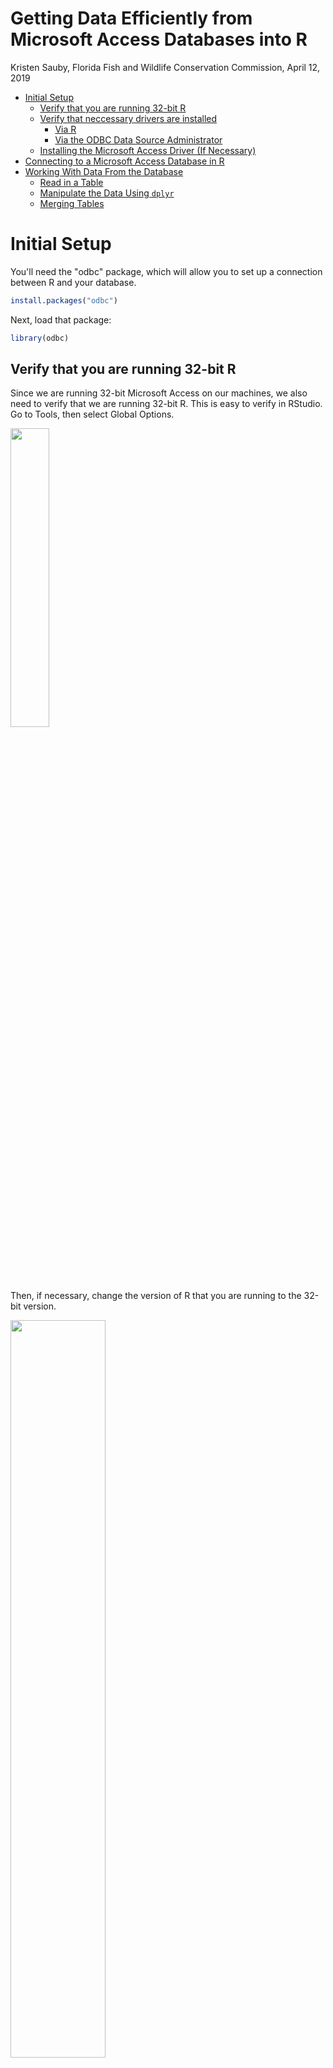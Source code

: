 Getting Data Efficiently from Microsoft Access Databases into R
================
Kristen Sauby, Florida Fish and Wildlife Conservation Commission,
April 12, 2019

-   [Initial Setup](#initial-setup)
    -   [Verify that you are running 32-bit R](#verify-that-you-are-running-32-bit-r)
    -   [Verify that neccessary drivers are installed](#verify-that-neccessary-drivers-are-installed)
        -   [Via R](#via-r)
        -   [Via the ODBC Data Source Administrator](#via-the-odbc-data-source-administrator)
    -   [Installing the Microsoft Access Driver (If Necessary)](#installing-the-microsoft-access-driver-if-necessary)
-   [Connecting to a Microsoft Access Database in R](#connecting-to-a-microsoft-access-database-in-r)
-   [Working With Data From the Database](#working-with-data-from-the-database)
    -   [Read in a Table](#read-in-a-table)
    -   [Manipulate the Data Using `dplyr`](#manipulate-the-data-using-dplyr)
    -   [Merging Tables](#merging-tables)

Initial Setup
=============

You'll need the "odbc" package, which will allow you to set up a connection between R and your database.

``` r
install.packages("odbc")
```

Next, load that package:

``` r
library(odbc)
```

Verify that you are running 32-bit R
------------------------------------

Since we are running 32-bit Microsoft Access on our machines, we also need to verify that we are running 32-bit R. This is easy to verify in RStudio. Go to Tools, then select Global Options.

<img src="https://github.com/kristen-sauby/R_SQL_Workflows/blob/master/code/Workflows/GlobalOptions.png" width="35%" />

Then, if necessary, change the version of R that you are running to the 32-bit version.

<img src="https://github.com/kristen-sauby/R_SQL_Workflows/blob/master/code/Workflows/RStudio32bit.jpg" width="55%" />

Verify that neccessary drivers are installed
--------------------------------------------

### Via R

Examine which drivers are available on your computer. Make sure that "Micorsoft Access Driver (\*.mdb, \*accdb)" is listed.

``` r
sort(unique(odbcListDrivers()[[1]]))
```

    ##  [1] "Driver da Microsoft para arquivos texto (*.txt; *.csv)"
    ##  [2] "Driver do Microsoft Access (*.mdb)"                    
    ##  [3] "Driver do Microsoft dBase (*.dbf)"                     
    ##  [4] "Driver do Microsoft Excel(*.xls)"                      
    ##  [5] "Driver do Microsoft Paradox (*.db )"                   
    ##  [6] "Microsoft Access-Treiber (*.mdb)"                      
    ##  [7] "Microsoft Access dBASE Driver (*.dbf, *.ndx, *.mdx)"   
    ##  [8] "Microsoft Access Driver (*.mdb)"                       
    ##  [9] "Microsoft Access Driver (*.mdb, *.accdb)"              
    ## [10] "Microsoft Access Text Driver (*.txt, *.csv)"           
    ## [11] "Microsoft dBase-Treiber (*.dbf)"                       
    ## [12] "Microsoft dBase Driver (*.dbf)"                        
    ## [13] "Microsoft Excel-Treiber (*.xls)"                       
    ## [14] "Microsoft Excel Driver (*.xls)"                        
    ## [15] "Microsoft Excel Driver (*.xls, *.xlsx, *.xlsm, *.xlsb)"
    ## [16] "Microsoft ODBC for Oracle"                             
    ## [17] "Microsoft Paradox-Treiber (*.db )"                     
    ## [18] "Microsoft Paradox Driver (*.db )"                      
    ## [19] "Microsoft Text-Treiber (*.txt; *.csv)"                 
    ## [20] "Microsoft Text Driver (*.txt; *.csv)"                  
    ## [21] "ODBC Driver 11 for SQL Server"                         
    ## [22] "SQL Server"                                            
    ## [23] "SQL Server Native Client 11.0"

### Via the ODBC Data Source Administrator

Go to the Windows start menu and find search.

<img src="https://github.com/kristen-sauby/R_SQL_Workflows/blob/master/code/Workflows/Windows_search.png" width="30%" />

Type "odbc". An option should show up allowing you to click "ODBC Data Sources." Click it.

<img src="https://github.com/kristen-sauby/R_SQL_Workflows/blob/master/code/Workflows/odbc.png" width="30%" />

A window will open showing you a list of "User Data Sources." Make sure that the driver "Micorsoft Access Driver (\*.mdb, \*accdb)" is listed.

<img src="https://github.com/kristen-sauby/R_SQL_Workflows/blob/master/code/Workflows/drivers.png" width="60%" />

Installing the Microsoft Access Driver (If Necessary)
-----------------------------------------------------

If the appropriate driver is not installed on your computer, contact your IT contact person to download and install the ["AccessDatabaseEngine.exe"](https://www.microsoft.com/en-us/download/details.aspx?id=54920 "Access Database Engine").

<!--  ## Accessing Microsoft Access Database with .accdb File Extension



## Accessing Microsoft Access Database with .mdb File Extension

Next, make sure that you are running *32-bit* R. In RStudio, go to Tools -> Global Options, and then at the top of the window it will give you the option to change to change the R version. Change it to 32-bit, and restart R.


```r
# this works but doesn't get it in a format usable by dplyr
con <- odbcDriverConnect('Driver={Microsoft Access Driver (*.mdb)};DBQ=C:/Users/Kristen.Sauby/Desktop/Nightlight_20181011.mdb')
```
-->
Connecting to a Microsoft Access Database in R
==============================================

Next, we tell R how to connect with our database, and then assign that database to a name (in this example, "jackalope"). The "Dbq" string tells R exactly where the database is stored. Make sure to change the file path to the file path of your database. You can download the example "EasternJackalope" Access Database [here](https://github.com/kristen-sauby/R_SQL_Workflows/blob/master/EasternJackalope.accdb "Eastern Jackalope Data! =D").

``` r
jackalope <- dbConnect(
    drv = odbc::odbc(), 
    .connection_string = "Driver={Microsoft Access Driver (*.mdb, *.accdb)}; Dbq=C:/Users/Kristen.Sauby/Documents/Projects/Data_Management_Workflows/R_SQL_Workflows/EasternJackalope.accdb"
)
```

Next, we can use the `dbListTables` function to show us the tables that are now available because of our database connection. The tables that we are interested in are "JackalopeInfo" and "JackalopeSurveys."

``` r
dbListTables(jackalope)
```

    ##  [1] "MSysAccessStorage"          "MSysACEs"                  
    ##  [3] "MSysComplexColumns"         "MSysIMEXColumns"           
    ##  [5] "MSysIMEXSpecs"              "MSysNameMap"               
    ##  [7] "MSysNavPaneGroupCategories" "MSysNavPaneGroups"         
    ##  [9] "MSysNavPaneGroupToObjects"  "MSysNavPaneObjectIDs"      
    ## [11] "MSysObjects"                "MSysQueries"               
    ## [13] "MSysRelationships"          "MSysResources"             
    ## [15] "JackalopeInfo"              "JackalopeSurveys"

Working With Data From the Database
===================================

Now that we have established a connection to our database, we can start working with the actual data.

Read in a Table
---------------

We can use the `dbReadTable` in the `DBI` package to read tables into R.

``` r
library(DBI)

JackalopeSurveys <- dbReadTable(jackalope, "JackalopeSurveys")
head(JackalopeSurveys)
```

    ##   Field1 IDNumber          SurveyDate   Weight
    ## 1      1        1 2000-01-01 00:00:00 8186.471
    ## 2      2        1 2000-02-01 00:00:00 8154.164
    ## 3      3        1 2000-03-01 00:00:00 8175.970
    ## 4      4        1 2000-04-01 00:00:00 8128.347
    ## 5      5        1 2000-05-01 00:00:00 8126.915
    ## 6      6        1 2000-06-01 00:00:00 8110.983

Manipulate the Data Using `dplyr`
---------------------------------

First, load the "dplyr" and "dbplyr" packages. The "dplyr" package allows us to process our data by sorting, arranging, and selecting our data. The "dbplyr" package allows the "dplyr" package to work with data in a database.

``` r
library(dplyr)
library(dbplyr)
```

As an example, let's summarize the data in the "JackalopeSurveys" table.

``` r
# load dplyr to run queries

q1 <- tbl(jackalope, "JackalopeSurveys") %>%
  group_by(IDNumber) %>%
  summarise(
    AverageWeight = mean(Weight)
  )
q1
```

    ## # Source:   lazy query [?? x 2]
    ## # Database: ACCESS
    ## #   12.00.0000[admin@ACCESS/C:/Users/Kristen.Sauby/Documents/Projects/Data_Management_Workflows/R_SQL_Workflows/EasternJackalope.accdb]
    ##   IDNumber AverageWeight
    ##      <int>         <dbl>
    ## 1        1         8147.
    ## 2        2         8447.
    ## 3        3         8931.
    ## 4        4         9456.
    ## 5        5         5036.
    ## 6        6         6650.

R will also translate our R code into an SQL query using the `show_query` function:

``` r
show_query(q1)
```

    ## <SQL>
    ## SELECT `IDNumber`, AVG(`Weight`) AS `AverageWeight`
    ## FROM `JackalopeSurveys`
    ## GROUP BY `IDNumber`

Merging Tables
--------------

We can also easily merge tables. For example, let's merge the `JackalopeInfo` and `JackalopeSurveys` tables so that we can group the weight information by the sex of the jackalopes.

``` r
Jackalopes <- tbl(jackalope, "JackalopeInfo") %>%
    merge(
        tbl(jackalope, "JackalopeSurveys"), 
        by="IDNumber"
    )
head(Jackalopes)
```

    ##   IDNumber sex           Site Field1          SurveyDate   Weight
    ## 1        1   M Paynes Prairie      1 2000-01-01 00:00:00 8186.471
    ## 2        1   M Paynes Prairie      2 2000-02-01 00:00:00 8154.164
    ## 3        1   M Paynes Prairie      3 2000-03-01 00:00:00 8175.970
    ## 4        1   M Paynes Prairie      4 2000-04-01 00:00:00 8128.347
    ## 5        1   M Paynes Prairie      5 2000-05-01 00:00:00 8126.915
    ## 6        1   M Paynes Prairie      6 2000-06-01 00:00:00 8110.983

Now we can do fun things with our data, like analysis or plotting.
